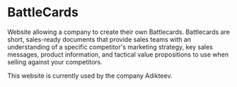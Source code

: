 # BattleCards
Website allowing a company to create their own Battlecards. Battlecards are short, sales-ready documents that provide 
sales teams with an understanding of a specific competitor's marketing strategy, key sales messages,
product information, and tactical value propositions to use when selling against your competitors.

This website is currently used by the company Adikteev.
